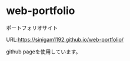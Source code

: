 # web-portfolio

ポートフォリオサイト

URL:https://sinigam1192.github.io/web-portfolio/

github pageを使用しています。
